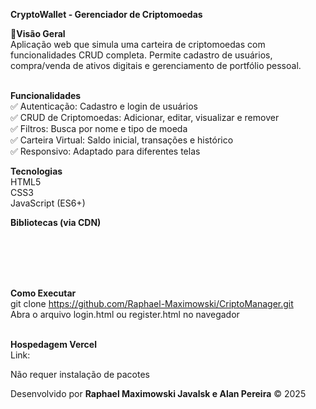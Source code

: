 **CryptoWallet - Gerenciador de Criptomoedas**<br>

🚀**Visão Geral**<br>
Aplicação web que simula uma carteira de criptomoedas com funcionalidades CRUD completa. Permite cadastro de usuários, compra/venda de ativos digitais e gerenciamento de portfólio pessoal.

<br>**Funcionalidades**<br>
✅  Autenticação: Cadastro e login de usuários<br>
✅ CRUD de Criptomoedas: Adicionar, editar, visualizar e remover<br>
✅ Filtros: Busca por nome e tipo de moeda<br>
✅ Carteira Virtual: Saldo inicial, transações e histórico<br>
✅ Responsivo: Adaptado para diferentes telas<br>

**Tecnologias**<br>
HTML5<br>
CSS3<br>
JavaScript (ES6+)<br>

**Bibliotecas (via CDN)**<br>
<!-- Notificações Personalizadas -->
<script src="https://cdn.jsdelivr.net/npm/toastify-js"></script><br>
<script type="text/javascript" src="https://cdn.jsdelivr.net/npm/toastify-js"></script><br>

<!-- Bootstrap -->
<script src="https://cdn.jsdelivr.net/npm/bootstrap@5.3.0/dist/js/bootstrap.bundle.min.js"></script><br>

<!-- Gráficos -->
<script src="https://cdn.jsdelivr.net/npm/chart.js@4.4.0/dist/chart.umd.js"></script>

<br>**Como Executar**<br>
git clone https://github.com/Raphael-Maximowski/CriptoManager.git<br>
Abra o arquivo login.html ou register.html no navegador

<br>**Hospedagem Vercel**<br>
Link:<br>

Não requer instalação de pacotes<br>

Desenvolvido por **Raphael Maximowski Javalsk e Alan Pereira** © 2025<br>